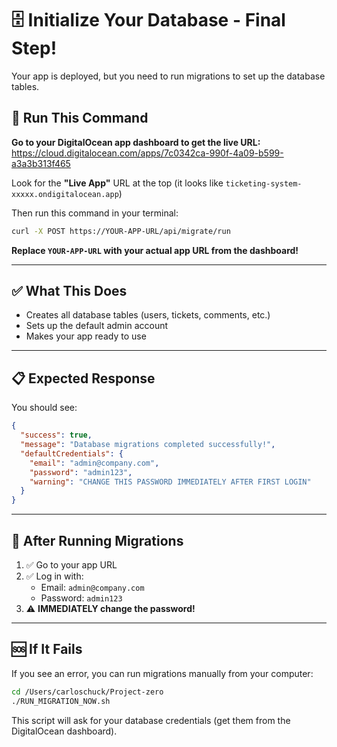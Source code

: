 # 🗄️ Initialize Your Database - Final Step!

Your app is deployed, but you need to run migrations to set up the database tables.

## 🚀 Run This Command

**Go to your DigitalOcean app dashboard to get the live URL:**
https://cloud.digitalocean.com/apps/7c0342ca-990f-4a09-b599-a3a3b313f465

Look for the **"Live App"** URL at the top (it looks like `ticketing-system-xxxxx.ondigitalocean.app`)

Then run this command in your terminal:

```bash
curl -X POST https://YOUR-APP-URL/api/migrate/run
```

**Replace `YOUR-APP-URL` with your actual app URL from the dashboard!**

---

## ✅ What This Does

- Creates all database tables (users, tickets, comments, etc.)
- Sets up the default admin account
- Makes your app ready to use

---

## 📋 Expected Response

You should see:

```json
{
  "success": true,
  "message": "Database migrations completed successfully!",
  "defaultCredentials": {
    "email": "admin@company.com",
    "password": "admin123",
    "warning": "CHANGE THIS PASSWORD IMMEDIATELY AFTER FIRST LOGIN"
  }
}
```

---

## 🎯 After Running Migrations

1. ✅ Go to your app URL
2. ✅ Log in with:
   - Email: `admin@company.com`
   - Password: `admin123`
3. ⚠️ **IMMEDIATELY change the password!**

---

## 🆘 If It Fails

If you see an error, you can run migrations manually from your computer:

```bash
cd /Users/carloschuck/Project-zero
./RUN_MIGRATION_NOW.sh
```

This script will ask for your database credentials (get them from the DigitalOcean dashboard).


